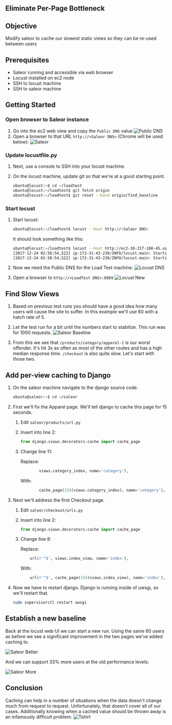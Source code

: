 Eliminate Per-Page Bottleneck
-----------------------------

## Objective
Modify saleor to cache our slowest static views so they can be re-used between users

## Prerequisites
* Saleor running and accessible via web browser
* Locust installed on ec2 node
* SSH to locust machine
* SSH to saleor machine

## Getting Started

### Open browser to Saleor instance
1. Go into the ec2 web view and copy the `Public DNS` value
![Public DNS](screenshots/public_dns.png)
1. Open a browser to that URL `http://<Saleor DNS>` (Chrome will be used below):
![Saleor](screenshots/saleor_home.png)

### Update locustfile.py
1. Next, use a console to SSH into your locust machine.

1. On the locust machine, update git so that we're at a good starting point.

    ```bash
    ubuntu@locust:~$ cd ~/loadtest
    ubuntu@locust:~/loadtest$ git fetch origin
    ubuntu@locust:~/loadtest$ git reset --hard origin/find_baseline
    ```

### Start locust
1. Start locust:

    ```bash
    ubuntu@locust:~/loadtest$ locust --host http://<Saleor DNS>
    ```
    It should look something like this:

    ```bash
    ubuntu@locust:~/loadtest$ locust --host http://ec2-18-217-108-45.us-east-2.compute.amazonaws.com
    [2017-12-24 02:58:54,522] ip-172-31-43-238/INFO/locust.main: Starting web monitor at *:8089
    [2017-12-24 02:58:54,522] ip-172-31-43-238/INFO/locust.main: Starting Locust 0.8
    ```

1. Now we need the Public DNS for the Load Test machine:
![Locust DNS](screenshots/locust_dns.png)

1. Open a browser to `http://<LoadTest DNS>:8089`
![Locust New](screenshots/locust_new.png)

## Find Slow Views
1. Based on previous test runs you should have a good idea how many users will cause the site to suffer.  In this example we'll use 60 with a hatch rate of 5.

1. Let the test run for a bit until the numbers start to stabilize.  This run was for 1000 requests.
![Saleor Baseline](screenshots/view_caching_baseline_60.png)

1. From this we see that `/products/category/apparel-1` is our worst offender.  It's hit 3x as often as most of the other routes and has a high median response time.  `/checkout` is also quite slow.  Let's start with those two.

## Add per-view caching to Django

1. On the saleor machine navigate to the django source code.

    ```bash
    ubuntu@saleor:~$ cd ~/saleor
    ```

1. First we'll fix the Apparel page.  We'll tell django to cache this page for 15 seconds.

    1. Edit `saleor/products/url.py`

    1. Insert into line 2:

        ```python
        from django.views.decorators.cache import cache_page
        ```

    1. Change line 11:

        Replace:

        ```python
                views.category_index, name='category'),
        ```

        With:

        ```python
                cache_page(15)(views.category_index), name='category'),
        ```
1. Next we'll address the first Checkout page.

    1. Edit `saleor/checkout/urls.py`

    1. Insert into line 2:

        ```python
        from django.views.decorators.cache import cache_page
        ```

    1. Change line 8:

        Replace:

        ```python
            url(r'^$', views.index_view, name='index'),
        ```

        With:

        ```python
            url(r'^$', cache_page(15)(views.index_view), name='index'),
        ```

1.  Now we have to restart django.  Django is running inside of uwsgi, so we'll restart that.

    ```bash
    sudo supervisorctl restart uwsgi
    ```

## Establish a new baseline

Back at the locust web UI we can start a new run.  Using the same 60 users as before we see a significant improvement in the two pages we've added caching to.

![Saleor Better](screenshots/view_caching_improved_60.png)

And we can support 33% more users at the old performance levels:

![Saleor More](screenshots/view_caching_improved_80.png)


## Conclusion

Caching can help in a number of situations when the data doesn't change much from request to request.  Unfortunately, that doesn't cover all of our cases.  Additionally knowing when a cached value should be thrown away is an infamously difficult problem.
![Tshirt](screenshots/two_hard_things.png)
